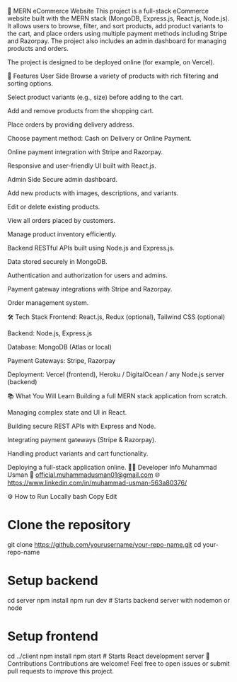 🛒 MERN eCommerce Website
This project is a full-stack eCommerce website built with the MERN stack (MongoDB, Express.js, React.js, Node.js). It allows users to browse, filter, and sort products, add product variants to the cart, and place orders using multiple payment methods including Stripe and Razorpay. The project also includes an admin dashboard for managing products and orders.

The project is designed to be deployed online (for example, on Vercel).

🚀 Features
User Side
Browse a variety of products with rich filtering and sorting options.

Select product variants (e.g., size) before adding to the cart.

Add and remove products from the shopping cart.

Place orders by providing delivery address.

Choose payment method: Cash on Delivery or Online Payment.

Online payment integration with Stripe and Razorpay.

Responsive and user-friendly UI built with React.js.

Admin Side
Secure admin dashboard.

Add new products with images, descriptions, and variants.

Edit or delete existing products.

View all orders placed by customers.

Manage product inventory efficiently.

Backend
RESTful APIs built using Node.js and Express.js.

Data stored securely in MongoDB.

Authentication and authorization for users and admins.

Payment gateway integrations with Stripe and Razorpay.

Order management system.

🛠️ Tech Stack
Frontend: React.js, Redux (optional), Tailwind CSS (optional)

Backend: Node.js, Express.js

Database: MongoDB (Atlas or local)

Payment Gateways: Stripe, Razorpay

Deployment: Vercel (frontend), Heroku / DigitalOcean / any Node.js server (backend)

📚 What You Will Learn
Building a full MERN stack application from scratch.

Managing complex state and UI in React.

Building secure REST APIs with Express and Node.

Integrating payment gateways (Stripe & Razorpay).

Handling product variants and cart functionality.

Deploying a full-stack application online.
👨‍💻 Developer Info
Muhammad Usman
📧 official.muhammadusman01@gmail.com
🌐 https://www.linkedin.com/in/muhammad-usman-563a80376/

⚙️ How to Run Locally
bash
Copy
Edit
# Clone the repository
git clone https://github.com/yourusername/your-repo-name.git
cd your-repo-name

# Setup backend
cd server
npm install
npm run dev  # Starts backend server with nodemon or node

# Setup frontend
cd ../client
npm install
npm start   # Starts React development server
🤝 Contributions
Contributions are welcome! Feel free to open issues or submit pull requests to improve this project.